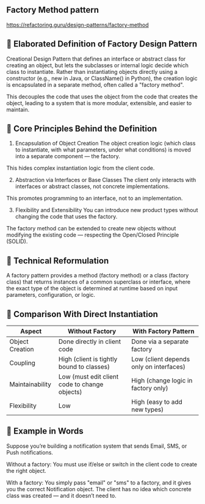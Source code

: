 ## Factory Method pattern
https://refactoring.guru/design-patterns/factory-method

## 🧩 Elaborated Definition of Factory Design Pattern

Creational Design Pattern that defines an interface or abstract class for creating an object, but lets the subclasses or internal logic decide which class to instantiate. Rather than instantiating objects directly using a constructor (e.g., new in Java, or ClassName() in Python), the creation logic is encapsulated in a separate method, often
called a "factory method".

This decouples the code that uses the object from the code that creates the object, leading to a system that is more modular, extensible, and easier to maintain.

## 🧠 Core Principles Behind the Definition

1. Encapsulation of Object Creation
The object creation logic (which class to instantiate, with what parameters, under what conditions) is moved into a separate component — the factory.

This hides complex instantiation logic from the client code.

2. Abstraction via Interfaces or Base Classes
The client only interacts with interfaces or abstract classes, not concrete implementations.

This promotes programming to an interface, not to an implementation.

3. Flexibility and Extensibility
You can introduce new product types without changing the code that uses the factory.

The factory method can be extended to create new objects without modifying the existing code — respecting the Open/Closed Principle (SOLID).

## 🧪 Technical Reformulation

A factory pattern provides a method (factory method) or a class (factory class) that returns instances of a common superclass or interface, where the exact type of the object is determined at runtime based on input parameters, configuration, or logic.

## 🔄 Comparison With Direct Instantiation

| Aspect          | Without Factory                               | With Factory Pattern                    |
| --------------- | --------------------------------------------- | --------------------------------------- |
| Object Creation | Done directly in client code                  | Done via a separate factory             |
| Coupling        | High (client is tightly bound to classes)     | Low (client depends only on interfaces) |
| Maintainability | Low (must edit client code to change objects) | High (change logic in factory only)     |
| Flexibility     | Low                                           | High (easy to add new types)            |


## 📌 Example in Words

Suppose you’re building a notification system that sends Email, SMS, or Push notifications.

Without a factory:
You must use if/else or switch in the client code to create the right object.

With a factory:
You simply pass "email" or "sms" to a factory, and it gives you the correct Notification object.
The client has no idea which concrete class was created — and it doesn’t need to.